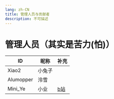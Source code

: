 ```yaml
---
lang: zh-CN
title: 管理人员与贡献者
description: 不可描述
---
```


# 管理人员（其实是苦力(怕)）

ID | 昵称 | 补充
---------|----------|---------
 Xiao2 | 小兔子 | 
 Alumopper | 泠雪 | 
 Mini_Ye | 小业 | [b站][3]



[3]: https://space.bilibili.com/133430292